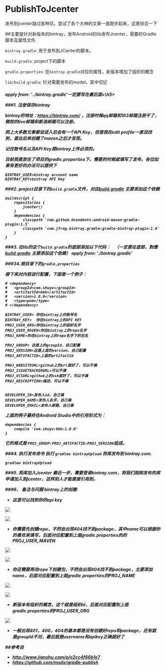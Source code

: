 # PublishToJcenter
发布到jcenter路过各种坑，尝试了各个大神的文章一直跑步起来，这里综合一下

##主要是针对新版本的bintray，发布Android的lib发布Jcenter，需要的Gradle脚本及属性文件.

`bintray.gradle`: 用于发布到JCenter的脚本。

`build.gradle`: project下的脚本

`gradle.properties`: 在`bintray.gradle`对应的属性，新版本增加了组织的概念

`lib/build.gradle`: 针对需要发布的model，其中切记 <h5>apply from: '../bintray.gradle'一定要写在最后面<\h5>

###1. 注册保存bintray

bintray的地址：https://bintray.com/ ，注册时候qq邮箱和163邮箱注册不了，微软的live邮箱和新浪邮箱可以注册。

网上大多数文章都说进入后会有一个API Key，但是我在edit profile一直没找到，直达后来创建了maven之后才发现。

记住账号名以及API Key是bintray上传必须的。 

目前我是放在了项目的gradle.properties下，需要的时候就填写了发布，各位如果有更好的办法可以提供下
```
BINTRAY_USER=bintray account name
BINTRAY_KEY=bintray API Key
```

###2. project目录下的`build.gradle`文件，对应<a href="https://github.com/CarGuo/PublishToJcenter/blob/master/build.gradle">build.gradle</a>
主要添加这个依赖
```
buildscript {
    repositories {
        jcenter()
    }
    dependencies {
        classpath 'com.github.dcendents:android-maven-gradle-plugin:1.5'
        classpath 'com.jfrog.bintray.gradle:gradle-bintray-plugin:1.6'
    }
}
```
###3. 在lib的这个`build.gradle`的**底部**添加以下代码：
    （一定要在底部，對應<a href="https://github.com/CarGuo/PublishToJcenter/blob/master/lib/build.gradle">build.gradle</a>
主要添加这个依赖）
    apply from: './bintray.gradle'

###34.根目录下的`gradle.properties`

接下来对内容进行配置，下面是一个例子：
```
# <dependency>
#   <groupId>com.shuyu</groupId>
#   <artifactId>bbb</artifactId>
#   <version>1.0.0</version>
#   <type>pom</type>
# </dependency>

BINTRAY_USER= 你在bintray上的账号名
BINTRAY_KEY=  你在bintray上的API KEY
PROJ_USER_ORG=你在bintray上的组织名字
PROJ_USER_MAVEN=你在bintray上的repo名字
PROJ_NAME=你在bintray上的repo名字下的包名

PROJ_GROUP= 这是上的groupId，自己配置
PROJ_VERSION=这是上面的version，自己配置
PROJ_ARTIFACTID=上面的artifactId

PROJ_WEBSITEURL=github上的url就好了，可以不填
PROJ_ISSUETRACKERURL=可以不填
PROJ_VCSURL=github上的ssh就好了，可以不填
PROJ_DESCRIPTION=描述，可以不填


DEVELOPER_ID=发布人id，自己填
DEVELOPER_NAME=发布人名字，自己填
DEVELOPER_EMAIL=发布人邮箱，自己填
```
上面的例子最终在Android Studio中的引用形式为：
```
dependencies {
    compile 'com.shuyu:bbb:1.0.0'
}
```
它的格式是 `PROJ_GROUP:PROJ_ARTIFACTID:PROJ_VERSION`组成。

###4. 执行发布命令
执行 `gradlew bintrayUpload` 将库发布到 bintray.com.
```
gradlew bintrayUpload
```
###5. 将库加入Jcenter
最后一步，需要登录bintray.com，将我们刚刚发布的库申请加入到jcenter，这样别人才能直接引用到。

###6、 备注与问题 
bintray上的创建:

* 这里可以找到你的api key

<img src= "https://github.com/CarGuo/PublishToJcenter/blob/master/readmeImg/001.jpg">
<p></p>
<p></p>

<img src= "https://github.com/CarGuo/PublishToJcenter/blob/master/readmeImg/002.jpg">
<p></p>
<p></p>

* 你需要先创建repo，不然会出现404找不到package，其中name可以根据你的喜欢来填写，后面对应配置到上面gradle.properties的的PROJ_USER_MAVEN

<img src= "https://github.com/CarGuo/PublishToJcenter/blob/master/readmeImg/003.jpg">
<p></p>
<p></p>

<img src= "https://github.com/CarGuo/PublishToJcenter/blob/master/readmeImg/004.jpg">
<p></p>
<p></p>


* 你还需要再改repo下创建包，不然会出现404找不到package，主要添加name，后面对应配置到上面gradle.properties的PROJ_NAME

<img src= "https://github.com/CarGuo/PublishToJcenter/blob/master/readmeImg/005.jpg">
<p></p>
<p></p>

<img src= "https://github.com/CarGuo/PublishToJcenter/blob/master/readmeImg/006.jpg">
<p></p>
<p></p>

* 新版本有组织的概念，这个就是组织id，后面对应配置到上面gradle.properties的PROJ_USER_ORG

<img src= "https://github.com/CarGuo/PublishToJcenter/blob/master/readmeImg/007.jpg">
<p></p>
<p></p>

* 一般出现401，400，404的基本都是没有创建好repo和package，还有就是groupId不对，最后就是username和apikey正确就好了

##参考自

* http://www.jianshu.com/p/e2cc4f66b1e7
* https://github.com/msdx/gradle-publish
